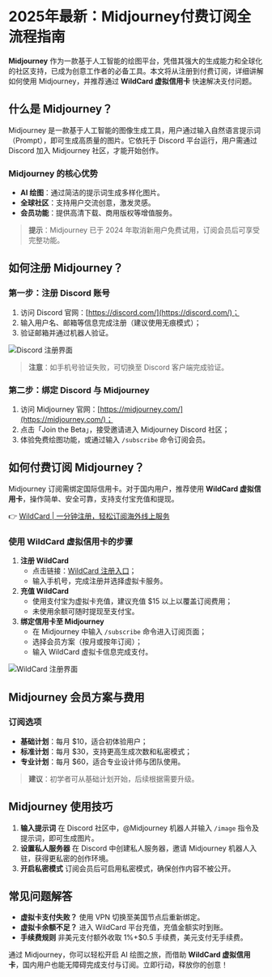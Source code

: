 # 2025年最新：Midjourney付费订阅全流程指南

**Midjourney** 作为一款基于人工智能的绘图平台，凭借其强大的生成能力和全球化的社区支持，已成为创意工作者的必备工具。本文将从注册到付费订阅，详细讲解如何使用 Midjourney，并推荐通过 **WildCard 虚拟信用卡** 快速解决支付问题。

## 什么是 Midjourney？

Midjourney 是一款基于人工智能的图像生成工具，用户通过输入自然语言提示词（Prompt），即可生成高质量的图片。它依托于 Discord 平台运行，用户需通过 Discord 加入 Midjourney 社区，才能开始创作。

### Midjourney 的核心优势

- **AI 绘图**：通过简洁的提示词生成多样化图片。
- **全球社区**：支持用户交流创意，激发灵感。
- **会员功能**：提供高清下载、商用版权等增值服务。

> **提示**：Midjourney 已于 2024 年取消新用户免费试用，订阅会员后可享受完整功能。

## 如何注册 Midjourney？

### 第一步：注册 Discord 账号

1. 访问 Discord 官网：[https://discord.com/](https://discord.com/)；
2. 输入用户名、邮箱等信息完成注册（建议使用无痕模式）；
3. 验证邮箱并通过机器人验证。

![Discord 注册界面](https://bbtdd.com/img/592274793955.webp)

> **注意**：如手机号验证失败，可切换至 Discord 客户端完成验证。

### 第二步：绑定 Discord 与 Midjourney

1. 访问 Midjourney 官网：[https://midjourney.com/](https://midjourney.com/)；
2. 点击「Join the Beta」，接受邀请进入 Midjourney Discord 社区；
3. 体验免费绘图功能，或通过输入 `/subscribe` 命令订阅会员。

## 如何付费订阅 Midjourney？

Midjourney 订阅需绑定国际信用卡。对于国内用户，推荐使用 **WildCard 虚拟信用卡**，操作简单、安全可靠，支持支付宝充值和提现。

👉 [WildCard | 一分钟注册，轻松订阅海外线上服务](https://bbtdd.com/WildCard)

### 使用 WildCard 虚拟信用卡的步骤

1. **注册 WildCard**
   - 点击链接：[WildCard 注册入口](https://bbtdd.com/WildCard)；
   - 输入手机号，完成注册并选择虚拟卡服务。
2. **充值 WildCard**
   - 使用支付宝为虚拟卡充值，建议充值 $15 以上以覆盖订阅费用；
   - 未使用余额可随时提现至支付宝。
3. **绑定信用卡至 Midjourney**
   - 在 Midjourney 中输入 `/subscribe` 命令进入订阅页面；
   - 选择会员方案（按月或按年订阅）；
   - 输入 WildCard 虚拟卡信息完成支付。

![WildCard 注册界面](https://bbtdd.com/img/44329074520.webp)

## Midjourney 会员方案与费用

### 订阅选项

- **基础计划**：每月 $10，适合初体验用户；
- **标准计划**：每月 $30，支持更高生成次数和私密模式；
- **专业计划**：每月 $60，适合专业设计师与团队使用。

> **建议**：初学者可从基础计划开始，后续根据需要升级。

## Midjourney 使用技巧

1. **输入提示词**
   在 Discord 社区中，@Midjourney 机器人并输入 `/image` 指令及提示词，即可生成图片。
2. **设置私人服务器**
   在 Discord 中创建私人服务器，邀请 Midjourney 机器人入驻，获得更私密的创作环境。
3. **开启私密模式**
   订阅会员后可启用私密模式，确保创作内容不被公开。

## 常见问题解答

- **虚拟卡支付失败？**
  使用 VPN 切换至美国节点后重新绑定。
- **虚拟卡余额不足？**
  进入 WildCard 平台充值，充值金额实时到账。
- **手续费规则**
  非美元支付额外收取 1%+$0.5 手续费，美元支付无手续费。

通过 Midjourney，你可以轻松开启 AI 绘图之旅，而借助 **WildCard 虚拟信用卡**，国内用户也能无障碍完成支付与订阅。立即行动，释放你的创意！